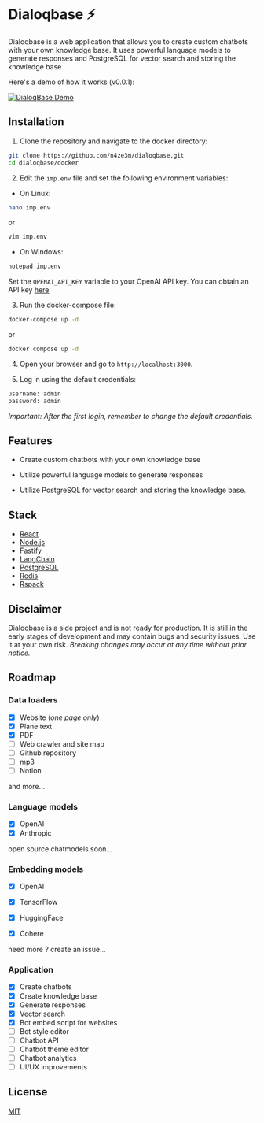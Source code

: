 # Dialoqbase ⚡

Dialoqbase is a web application that allows you to create custom chatbots with your own knowledge base.  It uses powerful language models to generate responses and PostgreSQL for vector search and storing the knowledge base

Here's a demo of how it works (v0.0.1):

[![DialoqBase Demo](https://img.youtube.com/vi/Kktfs8JI4yI/0.jpg)](https://www.youtube.com/watch?v=Kktfs8JI4yI)

## Installation

1. Clone the repository and navigate to the docker directory:

```bash
git clone https://github.com/n4ze3m/dialoqbase.git
cd dialoqbase/docker
```

2. Edit the `imp.env` file and set the following environment variables:

- On Linux:

```bash
nano imp.env
```
or 

```bash
vim imp.env
```

- On Windows:

```bash
notepad imp.env
```


Set the `OPENAI_API_KEY` variable to your OpenAI API key. You can obtain an API key [here](https://platform.openai.com/account/api-keys)


3. Run the docker-compose file:

```bash
docker-compose up -d
```

or

```bash
docker compose up -d
```

4. Open your browser and go to `http://localhost:3000`.

5. Log in using the default credentials:

```bash
username: admin
password: admin
```

_Important: After the first login, remember to change the default credentials._

## Features

- Create custom chatbots with your own knowledge base 

- Utilize powerful language models to generate responses 

- Utilize PostgreSQL for vector search and storing the knowledge base.

## Stack

- [React](https://reactjs.org/)
- [Node.js](https://nodejs.org/)
- [Fastify](https://www.fastify.io/)
- [LangChain](https://langchain.com/)
- [PostgreSQL](https://www.postgresql.org/)
- [Redis](https://redis.io/)
- [Rspack](https://rspack.dev)

## Disclaimer

Dialoqbase is a side project and is not ready for production. It is still in the early stages of development and may contain bugs and security issues. Use it at your own risk. *Breaking changes may occur at any time without prior notice.*

## Roadmap

### Data loaders 

- [x] Website (*one page only*)
- [x] Plane text 
- [X] PDF
- [ ] Web crawler and site map
- [ ] Github repository
- [ ] mp3
- [ ] Notion

and more...

### Language models

- [x] OpenAI 
- [X] Anthropic

open source chatmodels soon...

### Embedding models

- [X] OpenAI 
- [X] TensorFlow
- [X] HuggingFace 
- [X] Cohere


need more ? create an issue...

### Application

- [x] Create chatbots
- [x] Create knowledge base
- [x] Generate responses
- [x] Vector search
- [x] Bot embed script for websites
- [ ] Bot style editor
- [ ] Chatbot API
- [ ] Chatbot theme editor
- [ ] Chatbot analytics
- [ ] UI/UX improvements

## License

[MIT](LICENSE)
